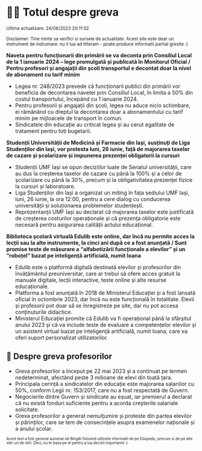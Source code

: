 # 👩‍🏫 Totul despre greva
<sub>Ultima actualizare: 24/06/2023 20:11:52</sub>

<sub>Disclaimer: Tine minte sa verifici si sursele de actualitate. Acest site este doar un instrument de indrumare: nu il lua ad litteram - poate produce informatii partial gresite :)</sub>

**Naveta pentru funcționarii din primării se va deconta prin Consiliul Local de la 1 ianuarie 2024 – lege promulgată și publicată în Monitorul Oficial / Pentru profesori și angajații din școli transportul e decontat doar la nivel de abonament cu tarif minim**

- Legea nr. 248/2023 prevede că funcționarii publici din primării vor beneficia de decontarea navetei prin Consiliul Local, în limita a 50% din costul transportului, începând cu 1 ianuarie 2024.
- Pentru profesorii și angajații din școli, legea nu aduce nicio schimbare, ei rămânând cu dreptul la decontarea doar a abonamentului cu tarif minim pe mijloacele de transport în comun.
- Sindicatele din educație au criticat legea și au cerut egalitate de tratament pentru toți bugetarii.

**Studenții Universității de Medicină și Farmacie din Iași, susținuți de Liga Studenților din Iași, vor protesta luni, 26 iunie, față de majorarea taxelor de cazare și școlarizare și impunerea prezenței obligatorii la cursuri**

- Studenții UMF Iași se opun deciziilor luate de Senatul universității, care au dus la creșterea taxelor de cazare cu până la 100% și a celor de școlarizare cu până la 30%, precum și la obligativitatea prezenței fizice la cursuri și laboratoare.
- Liga Studenților din Iași a organizat un miting în fața sediului UMF Iași, luni, 26 iunie, la ora 12:00, pentru a cere dialog cu conducerea universității și soluționarea problemelor studențești.
- Reprezentanții UMF Iași au declarat că majorarea taxelor este justificată de creșterea costurilor operaționale și că prezența obligatorie este necesară pentru asigurarea calității actului educațional.

**Biblioteca școlară virtuală Edulib este online, dar încă nu permite acces la lecții sau la alte instrumente, la cinci ani după ce a fost anunțată / Sunt promise teste de măsurare a “alfabetizării funcționale a elevilor” și un “roboțel” bazat pe inteligență artificială, numit Ioana**

- Edulib este o platformă digitală destinată elevilor și profesorilor din învățământul preuniversitar, care ar trebui să ofere acces gratuit la manuale digitale, lecții interactive, teste online și alte resurse educaționale.
- Platforma a fost anunțată în 2018 de Ministerul Educației și a fost lansată oficial în octombrie 2023, dar încă nu este funcțională în totalitate. Elevii și profesorii pot doar să se înregistreze pe site, dar nu pot accesa conținuturile didactice.
- Ministerul Educației promite că Edulib va fi operațional până la sfârșitul anului 2023 și că va include teste de evaluare a competențelor elevilor și un asistent virtual bazat pe inteligență artificială, numit Ioana, care va oferi suport personalizat utilizatorilor.

## 🏫 Despre greva profesorilor

- Greva profesorilor a început pe 22 mai 2023 și a continuat pe termen nedeterminat, afectând peste 3 milioane de elevi din toată țara.
- Principala cerință a sindicatelor din educație este majorarea salariilor cu 50%, conform Legii nr. 153/2017, care nu a fost respectată de Guvern.
- Negocierile dintre Guvern și sindicate au eșuat, iar premierul a declarat că nu există fonduri suficiente pentru a acorda creșterile salariale solicitate.
- Greva profesorilor a generat nemulțumire și proteste din partea elevilor și părinților, care se tem de consecințele asupra examenelor naționale și a anului școlar.


<sub><sub>Acest text a fost generat automat de BingAI folosind ultimele informatii de pe Edupedu, precum si de pe alte site-uri de stiri. Deci, nu te baza pe el pentru a lua decizii importante :)</sub></sub>